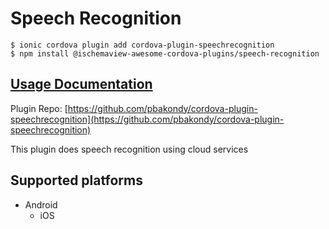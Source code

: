 # Speech Recognition

```text
$ ionic cordova plugin add cordova-plugin-speechrecognition
$ npm install @ischemaview-awesome-cordova-plugins/speech-recognition
```

## [Usage Documentation](https://danielsogl.gitbook.io/awesome-cordova-plugins/plugins/speech-recognition/)

Plugin Repo: [https://github.com/pbakondy/cordova-plugin-speechrecognition](https://github.com/pbakondy/cordova-plugin-speechrecognition)

This plugin does speech recognition using cloud services

## Supported platforms

* Android
  * iOS

